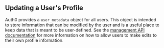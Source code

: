 ## Updating a User's Profile

Auth0 provides a `user_metadata` object for all users. This object is intended to store information that can be modified by the user and is a useful place to keep data that is meant to be user-defined. See the [management API documentation](api/management/v2) for more information on how to allow users to make edits to their own profile information.